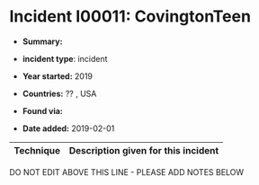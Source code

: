 # Incident I00011: CovingtonTeen

* **Summary:** 

* **incident type**: incident

* **Year started:** 2019

* **Countries:** ?? , USA

* **Found via:** 

* **Date added:** 2019-02-01
 

| Technique | Description given for this incident |
| --------- | ------------------------- |


DO NOT EDIT ABOVE THIS LINE - PLEASE ADD NOTES BELOW